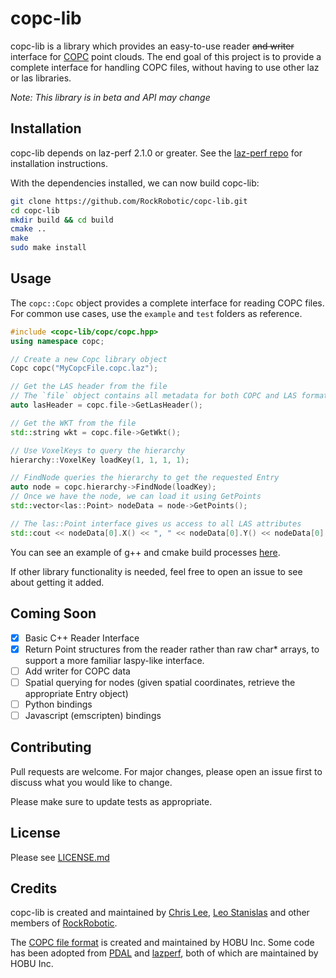 # copc-lib

copc-lib is a library which provides an easy-to-use reader ~~and writer~~ interface for [COPC](https://copc.io/) point clouds. The end goal of this project is to provide a complete interface for handling COPC files, without having to use other laz or las libraries.

*Note: This library is in beta and API may change*

## Installation

copc-lib depends on laz-perf 2.1.0 or greater. See the [laz-perf repo](https://github.com/hobu/laz-perf) for installation instructions.

With the dependencies installed, we can now build copc-lib:

```bash
git clone https://github.com/RockRobotic/copc-lib.git
cd copc-lib
mkdir build && cd build
cmake ..
make
sudo make install
```

## Usage

The `copc::Copc` object provides a complete interface for reading COPC files. For common use cases, use the `example` and `test` folders as reference.

```cpp
#include <copc-lib/copc/copc.hpp>
using namespace copc;

// Create a new Copc library object
Copc copc("MyCopcFile.copc.laz");

// Get the LAS header from the file
// The `file` object contains all metadata for both COPC and LAS formats
auto lasHeader = copc.file->GetLasHeader();

// Get the WKT from the file
std::string wkt = copc.file->GetWkt();

// Use VoxelKeys to query the hierarchy
hierarchy::VoxelKey loadKey(1, 1, 1, 1);

// FindNode queries the hierarchy to get the requested Entry
auto node = copc.hierarchy->FindNode(loadKey);
// Once we have the node, we can load it using GetPoints
std::vector<las::Point> nodeData = node->GetPoints();

// The las::Point interface gives us access to all LAS attributes
std::cout << nodeData[0].X() << ", " << nodeData[0].Y() << nodeData[0].Z();
```

You can see an example of g++ and cmake build processes [here](https://github.com/RockRobotic/copc-lib-examples).

If other library functionality is needed, feel free to open an issue to see about getting it added.

## Coming Soon
- [x] Basic C++ Reader Interface
- [x] Return Point structures from the reader rather than raw char* arrays, to support a more familiar laspy-like interface.
- [ ] Add writer for COPC data
- [ ] Spatial querying for nodes (given spatial coordinates, retrieve the appropriate Entry object)
- [ ] Python bindings
- [ ] Javascript (emscripten) bindings

## Contributing
Pull requests are welcome. For major changes, please open an issue first to discuss what you would like to change.

Please make sure to update tests as appropriate.

## License
Please see [LICENSE.md](LICENSE.md)

## Credits
copc-lib is created and maintained by [Chris Lee](https://github.com/CCInc), [Leo Stanislas](https://github.com/leo-stan) and other members of [RockRobotic](https://github.com/RockRobotic).

The [COPC file format](https://copc.io) is created and maintained by HOBU Inc.
Some code has been adopted from [PDAL](https://github.com/PDAL/PDAL) and [lazperf](https://github.com/hobu/laz-perf), both of which are maintained by HOBU Inc.
